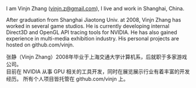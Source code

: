 I am Vinjn Zhang (vinjn.z@gmail.com), I live and work in Shanghai, China.

After graduation from Shanghai Jiaotong Univ. at 2008, Vinjn Zhang has worked in several game studios. He is currently developing internal Direct3D and OpenGL API tracing tools for NVIDIA. He has also gained experience in multi-media exhibition industry. His personal projects are hosted on github.com/vinjn.

张静（Vinjn Zhang）2008年毕业于上海交通大学计算机系，后就职于多家游戏公司。  
目前在 NVIDIA 从事 GPU 相关的工具开发，同时在展览展示行业有着丰富的开发经历。
所有个人项目皆托管在 github.com/vinjn 上。  

